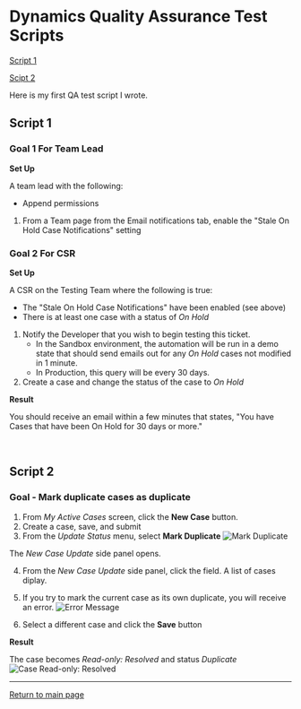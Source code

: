 # Dynamics Quality Assurance Test Scripts

[Script 1](QA.md#script-1)

[Scipt 2](QA.md#script-2)

Here is my first QA test script I wrote. 

##  Script 1

### Goal 1 For Team Lead

**Set Up**

A team lead with the following:
 * Append permissions
 
1. From a Team page from the Email notifications tab, enable the "Stale On Hold Case Notifications" setting

 
### Goal 2 For CSR

**Set Up**

A CSR on the Testing Team where the following is true:

 * The "Stale On Hold Case Notifications" have been enabled (see above)
 * There is at least one case with a status of _On Hold_

1. Notify the Developer that you wish to begin testing this ticket.
   * In the Sandbox environment, the automation will be run in a demo state that should send emails out for any _On Hold_ cases not modified in 1 minute.
   * In Production, this query will be every 30 days.
2. Create a case and change the status of the case to _On Hold_

**Result**

You should receive an email within a few minutes that states, "You have Cases that have been On Hold for 30 days or more."

&nbsp;

##  Script 2

### Goal - Mark duplicate cases as duplicate

1. From _My Active Cases_ screen, click the **New Case** button.
2. Create a case, save, and submit
3. From the _Update Status_ menu, select **Mark Duplicate**
![Mark Duplicate](https://github.com/user-attachments/assets/0fd30524-e915-4810-afc5-e09cbcf98cff)
 
 The _New Case Update_ side panel opens.
 
 4. From the _New Case Update_ side panel, click the field. A list of cases diplay.
 5. If you try to mark the current case as its own duplicate, you will receive an error.
 ![Error Message](https://github.com/user-attachments/assets/37ca88f5-fbfc-4700-986a-0e04d9c25ecb)

 7. Select a different case and click the **Save** button

**Result**

 The case becomes _Read-only: Resolved_ and status _Duplicate_
![Case Read-only: Resolved](https://github.com/user-attachments/assets/5edbde52-7db1-42cc-841d-8d7b29d77fca)



---

[Return to main page](https://jenpetsmit.github.io/)

&nbsp;
